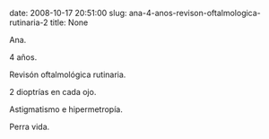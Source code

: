 date: 2008-10-17 20:51:00
slug: ana-4-anos-revison-oftalmologica-rutinaria-2
title: None

Ana.

4 años.

Revisón oftalmológica rutinaria.

2 dioptrías en cada ojo.

Astigmatismo e hipermetropía.

Perra vida.

